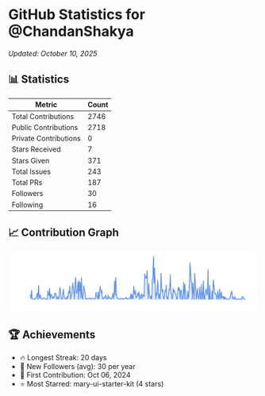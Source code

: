 # GitHub Statistics for @ChandanShakya
*Updated: October 10, 2025*

## 📊 Statistics
| Metric | Count |
|--------|--------|
| Total Contributions | 2746 |
| Public Contributions | 2718 |
| Private Contributions | 0 |
| Stars Received | 7 |
| Stars Given | 371 |
| Total Issues | 243 |
| Total PRs | 187 |
| Followers | 30 |
| Following | 16 |

## 📈 Contribution Graph

![Contribution Graph](./contribution_graph.png)

## 🏆 Achievements

- 🔥 Longest Streak: 20 days
- 👥 New Followers (avg): 30 per year
- 📅 First Contribution: Oct 06, 2024
- ⭐ Most Starred: mary-ui-starter-kit (4 stars)
